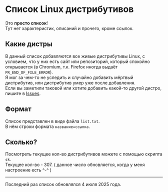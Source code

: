 # Список Linux дистрибутивов
Это **просто список**!  
Тут нет характеристик, описаний и прочего, кроме ссылок.  

## Какие дистры
В данный список добавляются все живые дистрибутивы Linux, с условием, 
что у них есть сайт или репозиторий, который спокойно открывается (в Chromium, т.к. Firefox иногда выдаёт `PR_END_OF_FILE_ERROR`).  
Я мог за чем-то не уследить и случайно добавить мёртвый дистрибутив, 
или дистрибутив умер уже после добавления.  
Если вы заметили таковой или хотите добавить какой-то другой дистро, 
пишите в [Issues](https://github.com/etar125/linux_distros/issues).  

## Формат
Список представлен в виде файла `list.txt`.  
В нём строки формата `название=ссылка`.  

## Сколько?
Посмотреть текущее кол-во дистрибутивов можете с помощью
скрипта `sk`.  
Текущее кол-во - 307. ( данное число обновляется, когда у меня настроение 
есть ^-^ )

---

Последний раз список обновлялся 4 июля 2025 года.  
